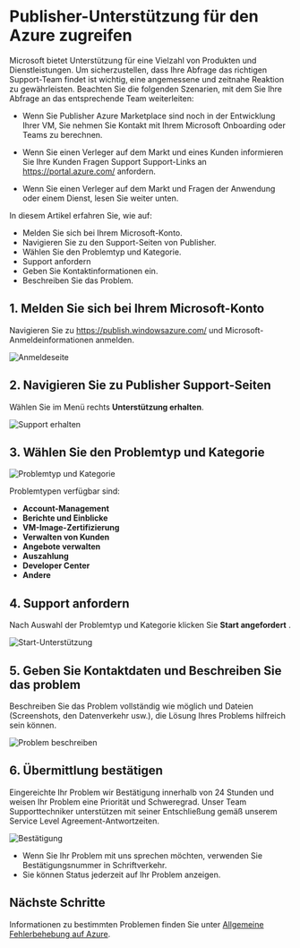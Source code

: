 <properties
   pageTitle="Zugriff auf die Publisher-Unterstützung für den Azure | Microsoft Azure"
   description="Zugriff auf und Anträge Publisher Support für Azure Marketplace"
   services="marketplace-publishing"
   documentationCenter="na"
   authors="v-jeana"
   manager="lakoch"
   editor=""/>

<tags
   ms.service="marketplace"
   ms.devlang="na"
   ms.topic="article"
   ms.tgt_pltfrm="na"
   ms.workload="na"
   ms.date="12/06/2015"
   ms.author="v-jeana; hascipio"/>


# <a name="accessing-publisher-support-for-the-azure-marketplace"></a>Publisher-Unterstützung für den Azure zugreifen

Microsoft bietet Unterstützung für eine Vielzahl von Produkten und Dienstleistungen. Um sicherzustellen, dass Ihre Abfrage das richtigen Support-Team findet ist wichtig, eine angemessene und zeitnahe Reaktion zu gewährleisten. Beachten Sie die folgenden Szenarien, mit dem Sie Ihre Abfrage an das entsprechende Team weiterleiten:

- Wenn Sie Publisher Azure Marketplace sind noch in der Entwicklung Ihrer VM, Sie nehmen Sie Kontakt mit Ihrem Microsoft Onboarding oder Teams zu berechnen.

- Wenn Sie einen Verleger auf dem Markt und eines Kunden informieren Sie Ihre Kunden Fragen Support Support-Links an https://portal.azure.com/ anfordern.

- Wenn Sie einen Verleger auf dem Markt und Fragen der Anwendung oder einem Dienst, lesen Sie weiter unten.

In diesem Artikel erfahren Sie, wie auf:

- Melden Sie sich bei Ihrem Microsoft-Konto.
- Navigieren Sie zu den Support-Seiten von Publisher.
- Wählen Sie den Problemtyp und Kategorie.
- Support anfordern
- Geben Sie Kontaktinformationen ein.
- Beschreiben Sie das Problem.

## <a name="1-sign-in-to-your-microsoft-account"></a>1. Melden Sie sich bei Ihrem Microsoft-Konto

Navigieren Sie zu https://publish.windowsazure.com/ und Microsoft-Anmeldeinformationen anmelden.

  ![Anmeldeseite][1]

## <a name="2-navigate-to-the-publisher-support-pages"></a>2. Navigieren Sie zu Publisher Support-Seiten

Wählen Sie im Menü rechts **Unterstützung erhalten**.

  ![Support erhalten][2]

## <a name="3-select-the-problem-type-and-category"></a>3. Wählen Sie den Problemtyp und Kategorie

![Problemtyp und Kategorie][3]

Problemtypen verfügbar sind:

  - **Account-Management**
  - **Berichte und Einblicke**
  - **VM-Image-Zertifizierung**
  - **Verwalten von Kunden**
  - **Angebote verwalten**
  - **Auszahlung**
  - **Developer Center**
  - **Andere**

## <a name="4-request-support"></a>4. Support anfordern

Nach Auswahl der Problemtyp und Kategorie klicken Sie **Start angefordert** .

![Start-Unterstützung][4]

## <a name="5-provide-contact-information-and-describe-the-problem"></a>5. Geben Sie Kontaktdaten und Beschreiben Sie das problem

Beschreiben Sie das Problem vollständig wie möglich und Dateien (Screenshots, den Datenverkehr usw.), die Lösung Ihres Problems hilfreich sein können.

![Problem beschreiben][5]

## <a name="6-submission-confirmation"></a>6. Übermittlung bestätigen

Eingereichte Ihr Problem wir Bestätigung innerhalb von 24 Stunden und weisen Ihr Problem eine Priorität und Schweregrad. Unser Team Supporttechniker unterstützen mit seiner Entschließung gemäß unserem Service Level Agreement-Antwortzeiten.

![Bestätigung][6]
+ Wenn Sie Ihr Problem mit uns sprechen möchten, verwenden Sie Bestätigungsnummer in Schriftverkehr.
+ Sie können Status jederzeit auf Ihr Problem anzeigen.

## <a name="next-steps"></a>Nächste Schritte

Informationen zu bestimmten Problemen finden Sie unter [Allgemeine Fehlerbehebung auf Azure](marketplace-publishing-support-common-issues.md).

[1]: ./media/marketplace-publishing-get-publisher-support/step1.png
[2]: ./media/marketplace-publishing-get-publisher-support/step2.png
[3]: ./media/marketplace-publishing-get-publisher-support/step3.png
[4]: ./media/marketplace-publishing-get-publisher-support/step4.png
[5]: ./media/marketplace-publishing-get-publisher-support/step5.png
[6]: ./media/marketplace-publishing-get-publisher-support/step6.png
